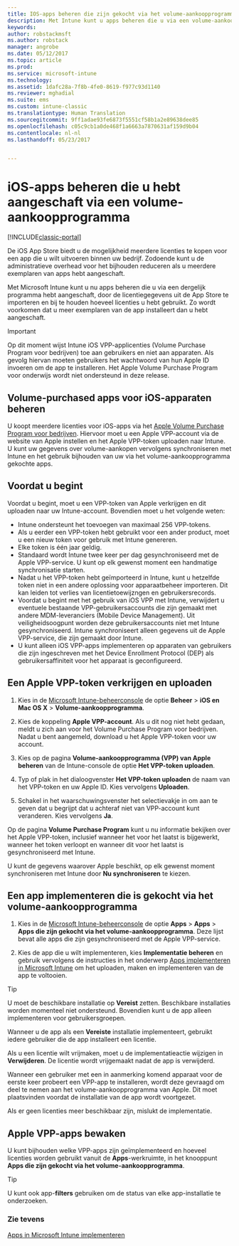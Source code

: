 ```yaml
---
title: IOS-apps beheren die zijn gekocht via het volume-aankoopprogramma | Microsoft Docs
description: Met Intune kunt u apps beheren die u via een volume-aankoopprogramma hebt aangeschaft door de licentiegegevens uit de app store te importeren en bij te houden hoeveel licenties u hebt gebruikt. Zo wordt voorkomen dat u meer exemplaren van de app installeert dan u hebt aangeschaft.
keywords: 
author: robstackmsft
ms.author: robstack
manager: angrobe
ms.date: 05/12/2017
ms.topic: article
ms.prod: 
ms.service: microsoft-intune
ms.technology: 
ms.assetid: 1dafc28a-7f8b-4fe0-8619-f977c93d1140
ms.reviewer: mghadial
ms.suite: ems
ms.custom: intune-classic
ms.translationtype: Human Translation
ms.sourcegitcommit: 9ff1adae93fe6873f5551cf58b1a2e89638dee85
ms.openlocfilehash: c05c9cb1a0de468f1a6663a7870631af159d9b04
ms.contentlocale: nl-nl
ms.lasthandoff: 05/23/2017


---
```


# <a name="manage-ios-apps-you-purchased-through-a-volume-purchase-program-with-microsoft-intune"></a>iOS-apps beheren die u hebt aangeschaft via een volume-aankoopprogramma

[!INCLUDE[classic-portal](../includes/classic-portal.md)]

De iOS App Store biedt u de mogelijkheid meerdere licenties te kopen voor een app die u wilt uitvoeren binnen uw bedrijf. Zodoende kunt u de administratieve overhead voor het bijhouden reduceren als u meerdere exemplaren van apps hebt aangeschaft.

Met Microsoft Intune kunt u nu apps beheren die u via een dergelijk programma hebt aangeschaft, door de licentiegegevens uit de App Store te importeren en bij te houden hoeveel licenties u hebt gebruikt. Zo wordt voorkomen dat u meer exemplaren van de app installeert dan u hebt aangeschaft.

> [!Important]
> Op dit moment wijst Intune iOS VPP-applicenties (Volume Purchase Program voor bedrijven) toe aan gebruikers en niet aan apparaten. Als gevolg hiervan moeten gebruikers het wachtwoord van hun Apple ID invoeren om de app te installeren.
> Het Apple Volume Purchase Program voor onderwijs wordt niet ondersteund in deze release.

## <a name="manage-volume-purchased-apps-for-ios-devices"></a>Volume-purchased apps voor iOS-apparaten beheren
U koopt meerdere licenties voor iOS-apps via het [Apple Volume Purchase Program voor bedrijven](http://www.apple.com/business/vpp/). Hiervoor moet u een Apple VPP-account via de website van Apple instellen en het Apple VPP-token uploaden naar Intune.  U kunt uw gegevens over volume-aankopen vervolgens synchroniseren met Intune en het gebruik bijhouden van uw via het volume-aankoopprogramma gekochte apps.

## <a name="before-you-start"></a>Voordat u begint
Voordat u begint, moet u een VPP-token van Apple verkrijgen en dit uploaden naar uw Intune-account. Bovendien moet u het volgende weten:

* Intune ondersteunt het toevoegen van maximaal 256 VPP-tokens.
* Als u eerder een VPP-token hebt gebruikt voor een ander product, moet u een nieuw token voor gebruik met Intune genereren.
* Elke token is één jaar geldig.
* Standaard wordt Intune twee keer per dag gesynchroniseerd met de Apple VPP-service. U kunt op elk gewenst moment een handmatige synchronisatie starten.
* Nadat u het VPP-token hebt geïmporteerd in Intune, kunt u hetzelfde token niet in een andere oplossing voor apparaatbeheer importeren. Dit kan leiden tot verlies van licentietoewijzngen en gebruikersrecords.
* Voordat u begint met het gebruik van iOS VPP met Intune, verwijdert u eventuele bestaande VPP-gebruikersaccounts die zijn gemaakt met andere MDM-leveranciers (Mobile Device Management). Uit veiligheidsoogpunt worden deze gebruikersaccounts niet met Intune gesynchroniseerd. Intune synchroniseert alleen gegevens uit de Apple VPP-service, die zijn gemaakt door Intune.
* U kunt alleen iOS VPP-apps implementeren op apparaten van gebruikers die zijn ingeschreven met het Device Enrollment Protocol (DEP) als gebruikersaffiniteit voor het apparaat is geconfigureerd.

## <a name="to-get-and-upload-an-apple-vpp-token"></a>Een Apple VPP-token verkrijgen en uploaden

1.  Kies in de [Microsoft Intune-beheerconsole](https://manage.microsoft.com) de optie **Beheer** &gt; **iOS en Mac OS X** &gt; **Volume-aankoopprogramma**.

2.  Kies de koppeling **Apple VPP-account**. Als u dit nog niet hebt gedaan, meldt u zich aan voor het Volume Purchase Program voor bedrijven. Nadat u bent aangemeld, download u het Apple VPP-token voor uw account.

3.  Kies op de pagina **Volume-aankoopprogramma (VPP) van Apple beheren** van de Intune-console de optie **Het VPP-token uploaden**.

4.  Typ of plak in het dialoogvenster **Het VPP-token uploaden** de naam van het VPP-token en uw Apple ID. Kies vervolgens **Uploaden**.

5.  Schakel in het waarschuwingsvenster het selectievakje in om aan te geven dat u begrijpt dat u achteraf niet van VPP-account kunt veranderen. Kies vervolgens **Ja**.

Op de pagina **Volume Purchase Program** kunt u nu informatie bekijken over het Apple VPP-token, inclusief wanneer het voor het laatst is bijgewerkt, wanneer het token verloopt en wanneer dit voor het laatst is gesynchroniseerd met Intune.

U kunt de gegevens waarover Apple beschikt, op elk gewenst moment synchroniseren met Intune door **Nu synchroniseren** te kiezen.

## <a name="to-deploy-a-volume-purchased-app"></a>Een app implementeren die is gekocht via het volume-aankoopprogramma

1.  Kies in de [Microsoft Intune-beheerconsole](https://manage.microsoft.com) de optie **Apps** &gt; **Apps** &gt; **Apps die zijn gekocht via het volume-aankoopprogramma**. Deze lijst bevat alle apps die zijn gesynchroniseerd met de Apple VPP-service.

2.  Kies de app die u wilt implementeren, kies **Implementatie beheren** en gebruik vervolgens de instructies in het onderwerp [Apps implementeren in Microsoft Intune](deploy-apps-in-microsoft-intune.md) om het uploaden, maken en implementeren van de app te voltooien.

> [!TIP]
> U moet de beschikbare installatie op **Vereist** zetten. Beschikbare installaties worden momenteel niet ondersteund. Bovendien kunt u de app alleen implementeren voor gebruikersgroepen.

Wanneer u de app als een **Vereiste** installatie implementeert, gebruikt iedere gebruiker die de app installeert een licentie.

Als u een licentie wilt vrijmaken, moet u de implementatieactie wijzigen in **Verwijderen**. De licentie wordt vrijgemaakt nadat de app is verwijderd.

Wanneer een gebruiker met een in aanmerking komend apparaat voor de eerste keer probeert een VPP-app te installeren, wordt deze gevraagd om deel te nemen aan het volume-aankoopprogramma van Apple. Dit moet plaatsvinden voordat de installatie van de app wordt voortgezet.

Als er geen licenties meer beschikbaar zijn, mislukt de implementatie.

## <a name="to-monitor-apple-vpp-apps"></a>Apple VPP-apps bewaken
U kunt bijhouden welke VPP-apps zijn geïmplementeerd en hoeveel licenties worden gebruikt vanuit de **Apps**-werkruimte, in het knooppunt **Apps die zijn gekocht via het volume-aankoopprogramma**.

> [!TIP]
> U kunt ook app-**filters** gebruiken om de status van elke app-installatie te onderzoeken.

### <a name="see-also"></a>Zie tevens
[Apps in Microsoft Intune implementeren](deploy-apps-in-microsoft-intune.md)

